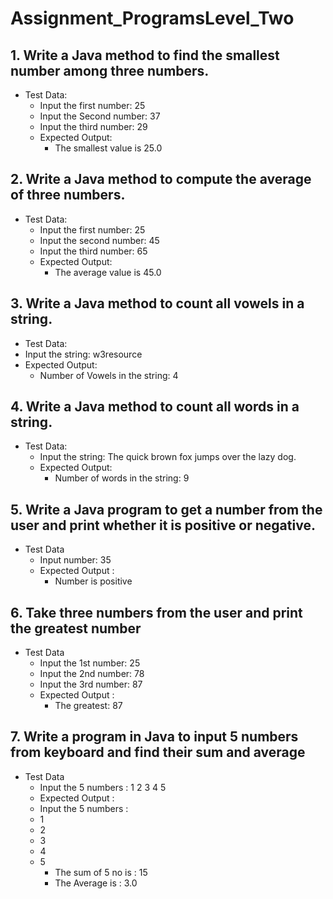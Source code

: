 # Assignment_ProgramsLevel_Two

## 1. Write a Java method to find the smallest number among three numbers. 
- Test Data:
   - Input the first number: 25
   - Input the Second number: 37
   - Input the third number: 29
   - Expected Output:
       - The smallest value is 25.0
   
## 2. Write a Java method to compute the average of three numbers.
- Test Data:
   - Input the first number: 25
   - Input the second number: 45
   - Input the third number: 65
   - Expected Output:
     - The average value is 45.0
  
## 3. Write a Java method to count all vowels in a string.
- Test Data:
- Input the string: w3resource
- Expected Output:
   - Number of  Vowels in the string: 4
   
## 4. Write a Java method to count all words in a string. 
- Test Data:
   - Input the string: The quick brown fox jumps over the lazy dog.
   - Expected Output:
      - Number of words in the string: 9
   
## 5. Write a Java program to get a number from the user and print whether it is positive or negative.
- Test Data
   - Input number: 35
   - Expected Output :
      - Number is positive

## 6. Take three numbers from the user and print the greatest number
- Test Data
   - Input the 1st number: 25
   - Input the 2nd number: 78
   - Input the 3rd number: 87
   - Expected Output :
     - The greatest: 87
     
## 7. Write a program in Java to input 5 numbers from keyboard and find their sum and average
- Test Data
   - Input the 5 numbers : 1 2 3 4 5
   - Expected Output :
   - Input the 5 numbers :                                                            
   - 1                                                                                
   - 2                                                                                
   - 3                                                                                
   - 4                                                                                
   - 5                                                                                
      - The sum of 5 no is : 15                                                          
      - The Average is : 3.0 
